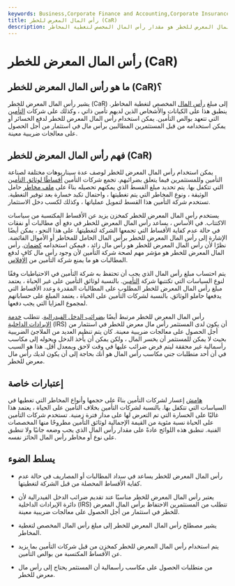 ```yaml
---
keywords: Business,Corporate Finance and Accounting,Corporate Insurance
title: رأس المال المعرض للخطر (CaR)
description: رأس المال المعرض للخطر هو مقدار رأس المال المخصص لتغطية المخاطر.
---
```


# رأس المال المعرض للخطر (CaR)
## ما هو رأس المال المعرض للخطر (CaR)؟

يشير رأس المال المعرض للخطر (CaR) إلى مبلغ [رأس المال](/capital) المخصص لتغطية المخاطر. ينطبق هذا على الكيانات والأشخاص الذين لديهم تأمين ذاتي ، وكذلك على شركات [التأمين](/insurance) التي تتعهد بوالص التأمين. يمكن استخدام رأس المال المعرض للخطر لدفع الخسائر أو يمكن استخدامه من قبل المستثمرين المطالبين برأس مال في استثمار من أجل الحصول على معالجات ضريبية معينة.

## فهم رأس المال المعرض للخطر (CaR)

يمكن استخدام رأس المال المعرض للخطر لوصف عدة سيناريوهات مختلفة لصناعة التأمين وللمستثمرين فيما يتعلق بضرائبهم. تجمع شركات التأمين [أقساطًا لوثائق التأمين](/premium) التي تتكفل بها. يتم تحديد مبلغ القسط الذي يمكنهم تحصيله بناءً على [ملف مخاطر](/risk-profile) حامل الوثيقة ، ونوع المخاطر التي يتم تغطيتها ، واحتمال تكبد خسارة بعد توفير التغطية. تستخدم شركة التأمين هذا القسط لتمويل عملياتها ، وكذلك لكسب دخل الاستثمار.

يستخدم رأس المال المعرض للخطر كمخزن يزيد عن الأقساط المكتسبة من سياسات الاكتتاب. في الأساس ، يساعد رأس المال المعرض للخطر في دفع أي مطالبات أو نفقات في حالة عدم كفاية الأقساط التي تجمعها الشركة لتغطيتها. على هذا النحو ، يمكن أيضًا الإشارة إلى رأس المال المعرض للخطر برأس المال الحامل للمخاطر أو الأموال الفائضة. نظرًا لأن رأس المال المعرض للخطر هو رأس مال زائد ، فيمكن استخدامه [كضمان](/collateral). رأس المال المعرض للخطر هو مؤشر مهم لصحة شركة التأمين لأن وجود رأس مال كافٍ لدفع المطالبات هو ما يمنع شركة التأمين من [الإفلاس](/insolvency).

يتم احتساب مبلغ رأس المال الذي يجب أن تحتفظ به شركة التأمين في الاحتياطيات وفقًا لنوع السياسات التي تكتتبها شركة [التأمين](/underwriting). بالنسبة لوثائق التأمين على غير الحياة ، يعتمد مبلغ رأس المال المعرض للخطر المطلوب على المطالبات المقدرة وعدد الأقساط التي يدفعها حاملو الوثائق. بالنسبة لشركات التأمين على الحياة ، يعتمد المبلغ على حساباتهم لمجموع المزايا التي يجب دفعها.

رأس المال المعرض للخطر مرتبط أيضًا [بضرائب الدخل الفيدرالية](/incometax). تتطلب [خدمة الإيرادات الداخلية](/irs) (IRS) أن يكون لدى المستثمر رأس مال معرض للخطر في استثمار من أجل الحصول على معالجات ضريبية معينة. كان يتم تنظيم العديد من الملاجئ الضريبية بحيث لا يمكن للمستثمر أن يخسر المال ، ولكن يمكن أن يأخذ الدخل ويحوله إلى مكاسب رأسمالية غير محققة ليتم فرض ضرائب عليها في وقت لاحق وبمعدل أقل. هذا هو السبب في أن أحد متطلبات جني مكاسب رأس المال هو أنك بحاجة إلى أن يكون لديك رأس مال معرض للخطر.

## إعتبارات خاصة

[هامش](/margin) إعسار لشركات التأمين بناءً على حجمها وأنواع المخاطر التي تغطيها في السياسات التي تتكفل بها. بالنسبة لشركات التأمين بخلاف التأمين على الحياة ، يعتمد هذا غالبًا على الخسارة التي تم التعرض لها على مدار فترة زمنية. تستخدم شركات التأمين على الحياة نسبة مئوية من القيمة الإجمالية لوثائق التأمين مطروحًا منها المخصصات الفنية. تنطبق هذه اللوائح عادةً على مقدار رأس المال الذي يجب وضعه جانبًا ولا تنطبق على نوع أو مخاطر رأس المال الحائز نفسه.

## يسلط الضوء

- رأس المال المعرض للخطر يساعد في سداد المطالبات أو المصاريف في حالة عدم كفاية الأقساط المحصلة من قبل الشركة لتغطيتها.

- يعتبر رأس المال المعرض للخطر مناسبًا عند تقديم ضرائب الدخل الفيدرالية لأن دائرة الإيرادات الداخلية (IRS) تتطلب من المستثمرين الاحتفاظ برأس المال المعرض للخطر في استثمار من أجل الحصول على معالجات ضريبية معينة.

- يشير مصطلح رأس المال المعرض للخطر إلى مبلغ رأس المال المخصص لتغطية المخاطر.

- يتم استخدام رأس المال المعرض للخطر كمخزن من قبل شركات التأمين بما يزيد عن الأقساط المكتسبة من بوالص التأمين.

- من متطلبات الحصول على مكاسب رأسمالية أن المستثمر يحتاج إلى رأس مال معرض للخطر.

